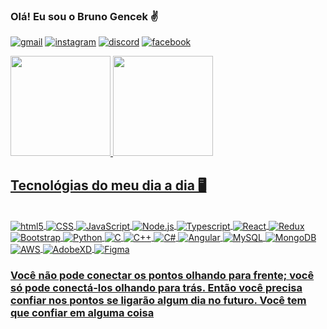 ### Olá! Eu sou o Bruno Gencek ✌️
[![gmail](https://img.shields.io/badge/Gmail-D14836?style=for-the-badge&logo=gmail&logoColor=white)](bruno.josco@gmail.com)
[![instagram](https://img.shields.io/badge/Instagram-E4405F?style=for-the-badge&logo=instagram&logoColor=white)](https://www.instagram.com/bruhnno182/)
[![discord](https://img.shields.io/badge/Discord-7289DA?style=for-the-badge&logo=discord&logoColor=white)](Xcuse#2631)
[![facebook](https://img.shields.io/badge/Facebook-1877F2?style=for-the-badge&logo=facebook&logoColor=white)](https://www.facebook.com/brunnogcosta/)



<div>
  <a href="https://github.com/bruhgen">
  <img height="160em" src="https://github-readme-stats.vercel.app/api?username=bruhgen&show_icons=true&theme=tokyonight&include_all_commits=true&count_private=true"/>
  <img height="160em" src="https://github-readme-stats.vercel.app/api/top-langs/?username=bruhgen&layout=compact&langs_count=7&theme=tokyonight"/>
</div>

## Tecnológias do meu dia a dia 🖥️

<div style="display: inline_block"><br/>
    <img align ="center" ali alt= "html5" src="https://img.shields.io/badge/HTML5-E34F26?style=for-the-badge&logo=html5&logoColor=white"/>
    <img align ="center" ali alt= "CSS" src="https://img.shields.io/badge/CSS-239120?&style=for-the-badge&logo=css3&logoColor=white"/>
    <img align ="center" ali alt= "JavaScript" src="https://img.shields.io/badge/JavaScript-F7DF1E?style=for-the-badge&logo=javascript&logoColor=black"/>
    <img align ="center" ali alt= "Node.js" src="https://img.shields.io/badge/Node.js-43853D?style=for-the-badge&logo=node.js&logoColor=white"/>
    <img align ="center" ali alt= "Typescript" src="https://img.shields.io/badge/TypeScript-007ACC?style=for-the-badge&logo=typescript&logoColor=white"/>
    <img align ="center" ali alt= "React" src="https://img.shields.io/badge/React-20232A?style=for-the-badge&logo=react&logoColor=61DAFB"/>
    <img align ="center" ali alt= "Redux" src="https://img.shields.io/badge/Redux-593D88?style=for-the-badge&logo=redux&logoColor=white"/>
    <img align ="center" ali alt= "Bootstrap" src="https://img.shields.io/badge/Bootstrap-563D7C?style=for-the-badge&logo=bootstrap&logoColor=white"/> 
    <img align ="center" ali alt= "Python" src="https://img.shields.io/badge/Python-14354C?style=for-the-badge&logo=python&logoColor=white"/>
    <img align ="center" ali alt= "C" src="https://img.shields.io/badge/C-00599C?style=for-the-badge&logo=c&logoColor=white"/>
    <img align ="center" ali alt= "C++" src="https://img.shields.io/badge/C%2B%2B-00599C?style=for-the-badge&logo=c%2B%2B&logoColor=white"/>
    <img align ="center" ali alt= "C#" src="https://img.shields.io/badge/C%23-239120?style=for-the-badge&logo=c-sharp&logoColor=white"/>
    <img align ="center" ali alt= "Angular" src="https://img.shields.io/badge/Angular-DD0031?style=for-the-badge&logo=angular&logoColor=white"/>
    <img align ="center" ali alt= "MySQL" src="https://img.shields.io/badge/MySQL-00000F?style=for-the-badge&logo=mysql&logoColor=white"/>
    <img align ="center" ali alt= "MongoDB" src="https://img.shields.io/badge/MongoDB-4EA94B?style=for-the-badge&logo=mongodb&logoColor=white"/>
    <img align ="center" ali alt= "AWS" src="https://img.shields.io/badge/Amazon_AWS-232F3E?style=for-the-badge&logo=amazon-aws&logoColor=white"/>
    <img align ="center" ali alt= "AdobeXD" src="https://img.shields.io/badge/Adobe%20XD-470137?style=for-the-badge&logo=Adobe%20XD&logoColor=#FF61F6"/>
    <img align ="center" ali alt= "Figma" src="https://img.shields.io/badge/Figma-F24E1E?style=for-the-badge&logo=figma&logoColor=white"/>
</div>




### Você não pode conectar os pontos olhando para frente; você só pode conectá-los olhando para trás. Então você precisa confiar nos pontos se ligarão algum dia no futuro. Você tem que confiar em alguma coisa

